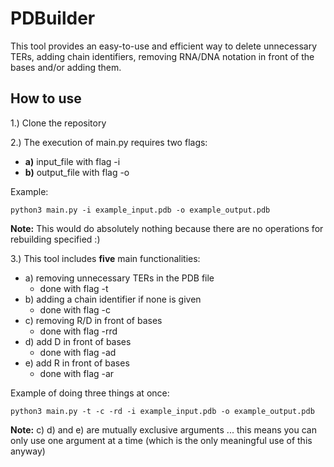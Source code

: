 # PDBuilder

This tool provides an easy-to-use and efficient way to delete unnecessary TERs, adding chain identifiers, removing
RNA/DNA notation in front of the bases and/or adding them.

## How to use
1.) Clone the repository

2.) The execution of main.py requires two flags:  
* **a)** input_file with flag -i
* **b)** output_file with flag -o

Example:

```shell
python3 main.py -i example_input.pdb -o example_output.pdb
```

**Note:** This would do absolutely nothing because there are no operations for rebuilding specified :)

3.) This tool includes **five** main functionalities:
* a) removing unnecessary TERs in the PDB file
  * done with flag -t
* b) adding a chain identifier if none is given
  * done with flag -c
* c) removing R/D in front of bases
  * done with flag -rrd
* d) add D in front of bases
  * done with flag -ad
* e) add R in front of bases
  * done with flag -ar

Example of doing three things at once:

```shell
python3 main.py -t -c -rd -i example_input.pdb -o example_output.pdb
```

**Note:** c) d) and e) are mutually exclusive arguments ... this means you can only use one argument at a time
(which is the only meaningful use of this anyway)